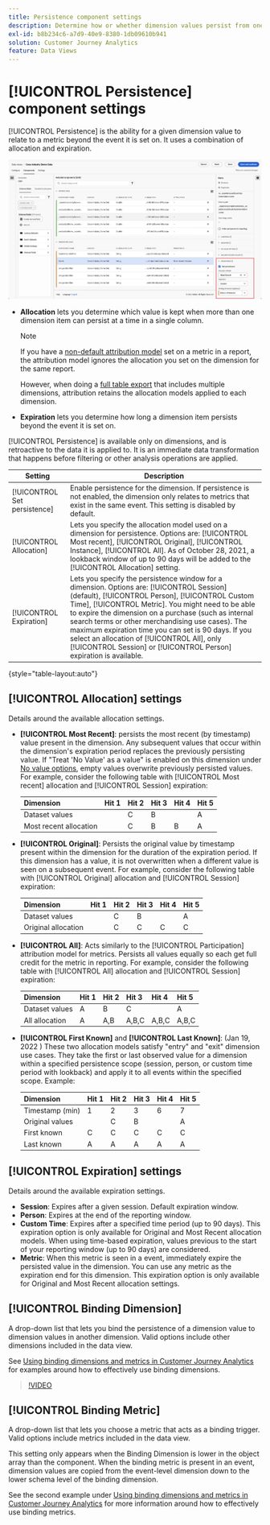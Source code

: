 ```yaml
---
title: Persistence component settings
description: Determine how or whether dimension values persist from one event to the next.
exl-id: b8b234c6-a7d9-40e9-8380-1db09610b941
solution: Customer Journey Analytics
feature: Data Views
---
```


# [!UICONTROL Persistence] component settings

[!UICONTROL Persistence] is the ability for a given dimension value to relate to a metric beyond the event it is set on. It uses a combination of allocation and expiration.

![Persistence](../assets/persistence.png)

* **Allocation** lets you determine which value is kept when more than one dimension item can persist at a time in a single column.

  >[!NOTE]
  >
  >If you have a [non-default attribution model](/help/data-views/component-settings/attribution.md) set on a metric in a report, the attribution model ignores the allocation you set on the dimension for the same report.
  >
  >However, when doing a [full table export](/help/analysis-workspace/export/export-cloud.md) that includes multiple dimensions, attribution retains the allocation models applied to each dimension.


* **Expiration** lets you determine how long a dimension item persists beyond the event it is set on.

[!UICONTROL Persistence] is available only on dimensions, and is retroactive to the data it is applied to. It is an immediate data transformation that happens before filtering or other analysis operations are applied.

| Setting | Description |
| --- | --- |
| [!UICONTROL Set persistence] | Enable persistence for the dimension. If persistence is not enabled, the dimension only relates to metrics that exist in the same event. This setting is disabled by default. |
| [!UICONTROL Allocation] | Lets you specify the allocation model used on a dimension for persistence. Options are: [!UICONTROL Most recent], [!UICONTROL Original], [!UICONTROL Instance], [!UICONTROL All]. As of October 28, 2021, a lookback window of up to 90 days will be added to the [!UICONTROL Allocation] setting. |
| [!UICONTROL Expiration] | Lets you specify the persistence window for a dimension. Options are: [!UICONTROL Session] (default), [!UICONTROL Person], [!UICONTROL Custom Time], [!UICONTROL Metric]. You might need to be able to expire the dimension on a purchase (such as internal search terms or other merchandising use cases). The maximum expiration time you can set is 90 days. If you select an allocation of [!UICONTROL All], only [!UICONTROL Session] or [!UICONTROL Person] expiration is available. |

{style="table-layout:auto"}

## [!UICONTROL Allocation] settings

Details around the available allocation settings.

* **[!UICONTROL Most Recent]**: persists the most recent (by timestamp) value present in the dimension. Any subsequent values that occur within the dimension's expiration period replaces the previously persisting value. If "Treat 'No Value' as a value" is enabled on this dimension under [No value options](no-value-options.md), empty values overwrite previously persisted values. For example, consider the following table with [!UICONTROL Most recent] allocation and [!UICONTROL Session] expiration:

  | Dimension | Hit 1 | Hit 2 | Hit 3 | Hit 4 | Hit 5 |
  | --- | --- | --- | --- | --- | --- |
  | Dataset values |  | C | B |  | A |
  | Most recent allocation |  | C | B | B | A |

* **[!UICONTROL Original]**: Persists the original value by timestamp present within the dimension for the duration of the expiration period. If this dimension has a value, it is not overwritten when a different value is seen on a subsequent event. For example, consider the following table with [!UICONTROL Original] allocation and [!UICONTROL Session] expiration:

  | Dimension | Hit 1 | Hit 2 | Hit 3 | Hit 4 | Hit 5 |
  | --- | --- | --- | --- | --- | --- |
  | Dataset values |  | C | B |  | A |
  | Original allocation |  | C | C | C | C |

* **[!UICONTROL All]**: Acts similarly to the [!UICONTROL Participation] attribution model for metrics. Persists all values equally so each get full credit for the metric in reporting. For example, consider the following table with [!UICONTROL All] allocation and [!UICONTROL Session] expiration:

  | Dimension | Hit 1 | Hit 2 | Hit 3 | Hit 4 | Hit 5 |
  | --- | --- | --- | --- | --- | --- |
  | Dataset values | A | B | C |  | A |
  | All allocation | A | A,B | A,B,C | A,B,C | A,B,C |

* **[!UICONTROL First Known]** and **[!UICONTROL Last Known]**: (Jan 19, 2022 ) These two allocation models satisfy "entry" and "exit" dimension use cases. They take the first or last observed value for a dimension within a specified persistence scope (session, person, or custom time period with lookback) and apply it to all events within the specified scope. Example:

  | Dimension | Hit 1 | Hit 2 | Hit 3 | Hit 4 | Hit 5 |
  | --- | --- | --- | --- | --- | --- |
  | Timestamp (min) | 1 | 2 | 3 | 6 | 7 |
  | Original values |  | C | B |  | A |
  | First known | C | C | C | C | C |
  | Last known | A | A | A | A | A |

## [!UICONTROL Expiration] settings

Details around the available expiration settings.

* **Session**: Expires after a given session. Default expiration window.
* **Person**: Expires at the end of the reporting window.
* **Custom Time**: Expires after a specified time period (up to 90 days). This expiration option is only available for Original and Most Recent allocation models. When using time-based expiration, values previous to the start of your reporting window (up to 90 days) are considered.
* **Metric**: When this metric is seen in a event, immediately expire the persisted value in the dimension. You can use any metric as the expiration end for this dimension. This expiration option is only available for Original and Most Recent allocation settings.

## [!UICONTROL Binding Dimension]

A drop-down list that lets you bind the persistence of a dimension value to dimension values in another dimension. Valid options include other dimensions included in the data view.

See [Using binding dimensions and metrics in Customer Journey Analytics](../../use-cases/data-views/binding-dimensions-metrics.md) for examples around how to effectively use binding dimensions.

>[!VIDEO](https://video.tv.adobe.com/v/342694/?quality=12)

## [!UICONTROL Binding Metric]

A drop-down list that lets you choose a metric that acts as a binding trigger. Valid options include metrics included in the data view.

This setting only appears when the Binding Dimension is lower in the object array than the component. When the binding metric is present in an event, dimension values are copied from the event-level dimension down to the lower schema level of the binding dimension.

See the second example under [Using binding dimensions and metrics in Customer Journey Analytics](../../use-cases/data-views/binding-dimensions-metrics.md) for more information around how to effectively use binding metrics.
